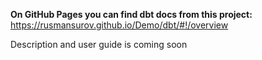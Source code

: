 **On GitHub Pages you can find dbt docs from this project:**
https://rusmansurov.github.io/Demo/dbt/#!/overview


Description and user guide is coming soon
